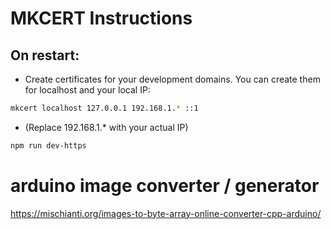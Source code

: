 # MKCERT Instructions
## On restart:
- Create certificates for your development domains. You can create them for localhost and your local IP:
```bash
mkcert localhost 127.0.0.1 192.168.1.* ::1
```

- (Replace 192.168.1.* with your actual IP)

```bash
npm run dev-https
```

# arduino image converter / generator
https://mischianti.org/images-to-byte-array-online-converter-cpp-arduino/
